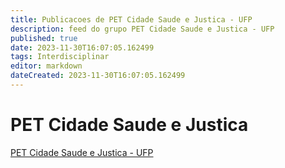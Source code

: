 ```yaml
---
title: Publicacoes de PET Cidade Saude e Justica - UFP
description: feed do grupo PET Cidade Saude e Justica - UFP
published: true
date: 2023-11-30T16:07:05.162499
tags: Interdisciplinar
editor: markdown
dateCreated: 2023-11-30T16:07:05.162499
---
```


# PET Cidade Saude e Justica
[PET Cidade Saude e Justica - UFP](/grupo/55PETCidadeSaudeeJusticaUFP.md)